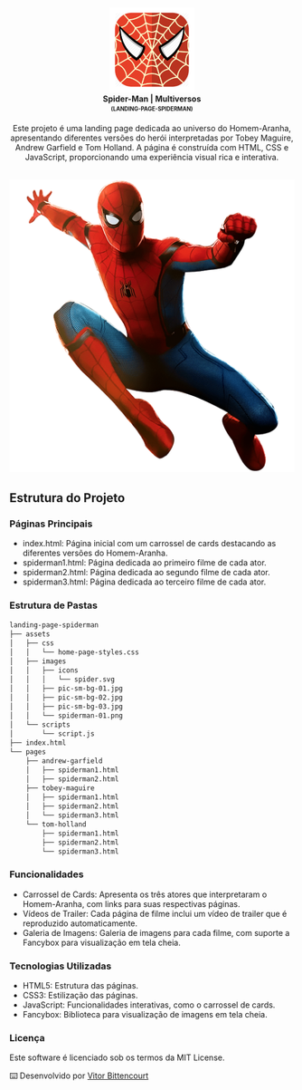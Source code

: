 <p align="center">
<img src="./assets/images/icons/readme-icon.png" alt="Spider-Man Multiverse" width="150" /> <br /> <b>Spider-Man | Multiversos</b> <br /> <sub><sup><b>(LANDING-PAGE-SPIDERMAN)</b></sup></sub> <br /> </p> <p align="center"> Este projeto é uma landing page dedicada ao universo do Homem-Aranha, apresentando diferentes versões do herói interpretadas por Tobey Maguire, Andrew Garfield e Tom Holland. A página é construída com HTML, CSS e JavaScript, proporcionando uma experiência visual rica e interativa. <br /> </p> <p align="center"> <br /> <img src="./assets/images/spider-man-02.png" alt="Spider-Man Background" /> </p>

## Estrutura do Projeto

### Páginas Principais

- index.html: Página inicial com um carrossel de cards destacando as diferentes versões do Homem-Aranha.
- spiderman1.html: Página dedicada ao primeiro filme de cada ator.
- spiderman2.html: Página dedicada ao segundo filme de cada ator.
- spiderman3.html: Página dedicada ao terceiro filme de cada ator.

### Estrutura de Pastas

````
landing-page-spiderman
├── assets
│   ├── css
│   │   └── home-page-styles.css
│   ├── images
│   │   ├── icons
│   │   │   └── spider.svg
│   │   ├── pic-sm-bg-01.jpg
│   │   ├── pic-sm-bg-02.jpg
│   │   ├── pic-sm-bg-03.jpg
│   │   └── spiderman-01.png
│   └── scripts
│       └── script.js
├── index.html
└── pages
    ├── andrew-garfield
    │   ├── spiderman1.html
    │   ├── spiderman2.html
    ├── tobey-maguire
    │   ├── spiderman1.html
    │   ├── spiderman2.html
    │   └── spiderman3.html
    └── tom-holland
        ├── spiderman1.html
        ├── spiderman2.html
        └── spiderman3.html
````

### Funcionalidades

- Carrossel de Cards: Apresenta os três atores que interpretaram o Homem-Aranha, com links para suas respectivas páginas.
- Vídeos de Trailer: Cada página de filme inclui um vídeo de trailer que é reproduzido automaticamente.
- Galeria de Imagens: Galeria de imagens para cada filme, com suporte a Fancybox para visualização em tela cheia.

### Tecnologias Utilizadas

- HTML5: Estrutura das páginas.
- CSS3: Estilização das páginas.
- JavaScript: Funcionalidades interativas, como o carrossel de cards.
- Fancybox: Biblioteca para visualização de imagens em tela cheia.

### Licença

Este software é licenciado sob os termos da MIT License.

⌨️ Desenvolvido por [Vitor Bittencourt](https://github.com/vitorVBD)